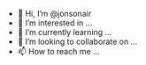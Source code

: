 - 👋 Hi, I’m @jonsonair
- 👀 I’m interested in ...
- 🌱 I’m currently learning ...
- 💞️ I’m looking to collaborate on ...
- 📫 How to reach me ...

<!---
jonsonair/jonsonair is a ✨ special ✨ repository because its `README.md` (this file) appears on your GitHub profile.
You can click the Preview link to take a look at your changes.
--->
